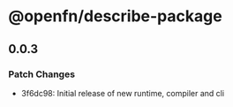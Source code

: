 # @openfn/describe-package

## 0.0.3

### Patch Changes

- 3f6dc98: Initial release of new runtime, compiler and cli
